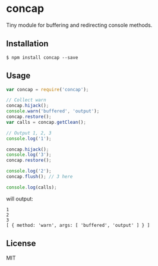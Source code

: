 # concap

Tiny module for buffering and redirecting console methods.

## Installation

```
$ npm install concap --save
```

## Usage

```js
var concap = require('concap');

// Collect warn
concap.hijack();
console.warn('buffered', 'output');
concap.restore();
var calls = concap.getClean();

// Output 1, 2, 3
console.log('1');

concap.hijack();
console.log('3');
concap.restore();

console.log('2');
concap.flush(); // 3 here

console.log(calls);
```

will output:

```
1
2
3
[ { method: 'warn', args: [ 'buffered', 'output' ] } ]
```

## License

MIT
